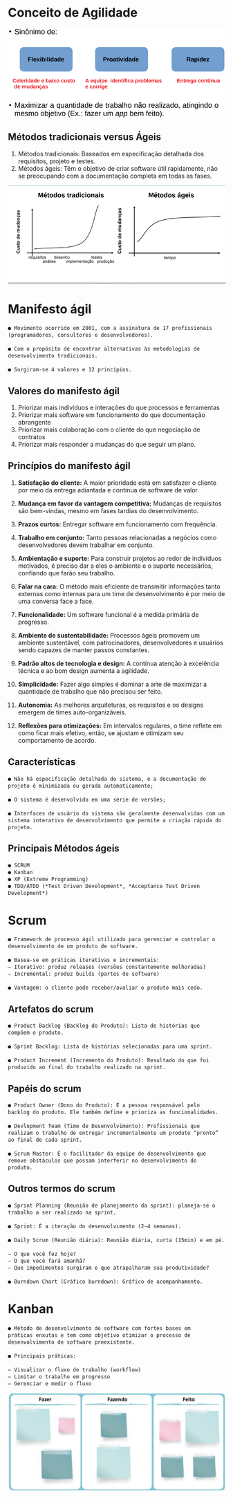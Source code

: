 # Conceito de Agilidade

![img04](./images/img04.png)

## Métodos tradicionais versus Ágeis

1. Métodos tradicionais: Baseados em especificação detalhada dos requisitos, projeto e testes.
2. Métodos ágeis: Têm o objetivo de criar software útil rapidamente, não se preocupando com a documentação completa em todas as fases.

![img05](./images/img05.png)

# Manifesto ágil

```
● Movimento ocorrido em 2001, com a assinatura de 17 profissionais (programadores, consultores e desenvolvedores).

● Com o propósito de encontrar alternativas às metodologias de desenvolvimento tradicionais.

● Surgiram-se 4 valores e 12 princípios.
```

## Valores do manifesto ágil

1. Priorizar mais indivíduos e interações do que processos e ferramentas
2. Priorizar mais software em funcionamento do que documentação abrangente
3. Priorizar mais colaboração com o cliente do que negociação de contratos
4. Priorizar mais responder a mudanças do que seguir um plano.

## Princípios do manifesto ágil

1. **Satisfação do cliente:** A maior prioridade está em satisfazer o cliente por meio da entrega
adiantada e contínua de software de valor.

2. **Mudança em favor da vantagem competitiva:** Mudanças de requisitos são bem-vindas, mesmo em fases tardias do desenvolvimento.

3. **Prazos curtos:** Entregar software em funcionamento com frequência.

4. **Trabalho em conjunto:** Tanto pessoas relacionadas a negócios como desenvolvedores
devem trabalhar em conjunto.

5. **Ambientação e suporte:** Para construir projetos ao redor de indivíduos motivados, é preciso
dar a eles o ambiente e o suporte necessários, confiando que farão seu trabalho.

6. **Falar na cara:** O método mais eficiente de transmitir informações tanto externas como internas para um time de desenvolvimento é por meio de uma conversa face a face.

7. **Funcionalidade:** Um software funcional é a medida primária de progresso.

8. **Ambiente de sustentabilidade:** Processos ágeis promovem um ambiente sustentável, com
patrocinadores, desenvolvedores e usuários sendo capazes de manter passos constantes.

9. **Padrão altos de tecnologia e design:** A contínua atenção à excelência técnica e ao bom design aumenta a agilidade.

10. **Simplicidade:** Fazer algo simples é dominar a arte de maximizar a quantidade de trabalho que não precisou ser feito.

11. **Autonomia:** As melhores arquiteturas, os requisitos e os designs emergem de
times auto-organizáveis.

12. **Reflexões para otimizações:** Em intervalos regulares, o time reflete em como ficar mais efetivo,
então, se ajustam e otimizam seu comportamento de acordo.

## Características

```
● Não há especificação detalhada do sistema, e a documentação do projeto é minimizada ou gerada automaticamente;

● O sistema é desenvolvido em uma série de versões;

● Interfaces de usuário do sistema são geralmente desenvolvidas com um sistema interativo de desenvolvimento que permite a criação rápida do projeto.
```

## Principais Métodos ágeis

```
● SCRUM
● Kanban
● XP (Extreme Programming)
● TDD/ATDD (*Test Driven Development*, *Acceptance Test Driven Development*)
```

# Scrum

```
● Framework de processo ágil utilizado para gerenciar e controlar o
desenvolvimento de um produto de software.

● Basea-se em práticas iterativas e incrementais:
– Iterativo: produz releases (versões constantemente melhoradas)
– Incremental: produz builds (partes de software)

● Vantagem: o cliente pode receber/avaliar o produto mais cedo.
```

## Artefatos do scrum

```
● Product Backlog (Backlog do Produto): Lista de histórias que
compõem o produto.

● Sprint Backlog: Lista de histórias selecionadas para uma sprint.

● Product Increment (Incremento do Produto): Resultado do que foi
produzido ao final do trabalho realizado na sprint.
```

## Papéis do scrum

```
● Product Owner (Dono do Produto): É a pessoa responsável pelo
backlog do produto. Ele também define e prioriza as funcionalidades.

● Devlopment Team (Time de Desenvolvimento): Profissionais que
realizam o trabalho de entregar incrementalmente um produto “pronto”
ao final de cada sprint.

● Scrum Master: É o facilitador da equipe de desenvolvimento que
remove obstáculos que possam interferir no desenvolvimento do
produto.
```

## Outros termos do scrum

```
● Sprint Planning (Reunião de planejamento da sprint): planeja-se o
trabalho a ser realizado na sprint.

● Sprint: É a iteração do desenvolvimento (2~4 semanas).

● Daily Scrum (Reunião diária): Reunião diária, curta (15min) e em pé.

– O que você fez hoje?
– O que você fará amanhã?
– Que impedimentos surgiram e que atrapalharam sua produtividade?

● Burndown Chart (Gráfico burndown): Gráfico de acompanhamento.
```

# Kanban

```
● Método de desenvolvimento de software com fortes bases em
práticas enxutas e tem como objetivo otimizar o processo de
desenvolvimento de software preexistente.

● Principais práticas:

– Visualizar o fluxo de trabalho (workflow)
– Limitar o trabalho em progresso
– Gerenciar e medir o fluxo
```

![img06](./images/img06.png)
